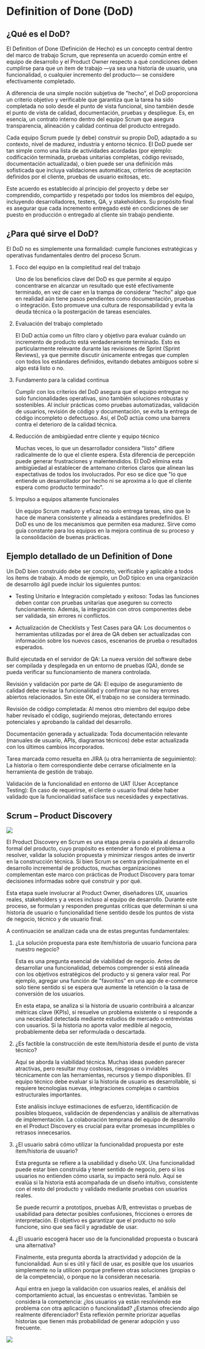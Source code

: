 # Definition of Done (DoD)

## ¿Qué es el DoD?

El Definition of Done (Definición de Hecho) es un concepto central dentro del marco de trabajo Scrum, que representa un acuerdo común entre el equipo de desarrollo y el Product Owner respecto a qué condiciones deben cumplirse para que un item de trabajo —ya sea una historia de usuario, una funcionalidad, o cualquier incremento del producto— se considere efectivamente completado.

A diferencia de una simple noción subjetiva de "hecho", el DoD proporciona un criterio objetivo y verificable que garantiza que la tarea ha sido completada no solo desde el punto de vista funcional, sino también desde el punto de vista de calidad, documentación, pruebas y despliegue. Es, en esencia, un contrato interno dentro del equipo Scrum que asegura transparencia, alineación y calidad continua del producto entregado.

Cada equipo Scrum puede (y debe) construir su propio DoD, adaptado a su contexto, nivel de madurez, industria y entorno técnico. El DoD puede ser tan simple como una lista de actividades acordadas (por ejemplo: codificación terminada, pruebas unitarias completas, código revisado, documentación actualizada), o bien puede ser una definición más sofisticada que incluya validaciones automáticas, criterios de aceptación definidos por el cliente, pruebas de usuario exitosas, etc.

Este acuerdo es establecido al principio del proyecto y debe ser comprendido, compartido y respetado por todos los miembros del equipo, incluyendo desarrolladores, testers, QA, y stakeholders. Su propósito final es asegurar que cada incremento entregado esté en condiciones de ser puesto en producción o entregado al cliente sin trabajo pendiente.

## ¿Para qué sirve el DoD?

El DoD no es simplemente una formalidad: cumple funciones estratégicas y operativas fundamentales dentro del proceso Scrum.

1. Foco del equipo en la completitud real del trabajo

    Uno de los beneficios clave del DoD es que permite al equipo concentrarse en alcanzar un resultado que esté efectivamente terminado, en vez de caer en la trampa de considerar "hecho" algo que en realidad aún tiene pasos pendientes como documentación, pruebas o integración. Esto promueve una cultura de responsabilidad y evita la deuda técnica o la postergación de tareas esenciales.

2. Evaluación del trabajo completado

    El DoD actúa como un filtro claro y objetivo para evaluar cuándo un incremento de producto está verdaderamente terminado. Esto es particularmente relevante durante las revisiones de Sprint (Sprint Reviews), ya que permite discutir únicamente entregas que cumplen con todos los estándares definidos, evitando debates ambiguos sobre si algo está listo o no.

3. Fundamento para la calidad continua

    Cumplir con los criterios del DoD asegura que el equipo entregue no solo funcionalidades operativas, sino también soluciones robustas y sostenibles. Al incluir prácticas como pruebas automatizadas, validación de usuarios, revisión de código y documentación, se evita la entrega de código incompleto o defectuoso. Así, el DoD actúa como una barrera contra el deterioro de la calidad técnica.

4. Reducción de ambigüedad entre cliente y equipo técnico

    Muchas veces, lo que un desarrollador considera "listo" difiere radicalmente de lo que el cliente espera. Esta diferencia de percepción puede generar frustraciones y malentendidos. El DoD elimina esta ambigüedad al establecer de antemano criterios claros que alinean las expectativas de todos los involucrados. Por eso se dice que "lo que entiende un desarrollador por hecho ni se aproxima a lo que el cliente espera como producto terminado".

5. Impulso a equipos altamente funcionales

    Un equipo Scrum maduro y eficaz no solo entrega tareas, sino que lo hace de manera consistente y alineada a estándares predefinidos. El DoD es uno de los mecanismos que permiten esa madurez. Sirve como guía constante para los equipos en la mejora continua de su proceso y la consolidación de buenas prácticas.

## Ejemplo detallado de un Definition of Done

Un DoD bien construido debe ser concreto, verificable y aplicable a todos los ítems de trabajo. A modo de ejemplo, un DoD típico en una organización de desarrollo ágil puede incluir los siguientes puntos:

- Testing Unitario e Integración completado y exitoso: Todas las funciones deben contar con pruebas unitarias que aseguren su correcto funcionamiento. Además, la integración con otros componentes debe ser validada, sin errores ni conflictos.

- Actualización de Checklists y Test Cases para QA: Los documentos o herramientas utilizadas por el área de QA deben ser actualizadas con información sobre los nuevos casos, escenarios de prueba o resultados esperados.

Build ejecutada en el servidor de QA: La nueva versión del software debe ser compilada y desplegada en un entorno de pruebas (QA), donde se pueda verificar su funcionamiento de manera controlada.

Revisión y validación por parte de QA: El equipo de aseguramiento de calidad debe revisar la funcionalidad y confirmar que no hay errores abiertos relacionados. Sin este OK, el trabajo no se considera terminado.

Revisión de código completada: Al menos otro miembro del equipo debe haber revisado el código, sugiriendo mejoras, detectando errores potenciales y aprobando la calidad del desarrollo.

Documentación generada y actualizada: Toda documentación relevante (manuales de usuario, APIs, diagramas técnicos) debe estar actualizada con los últimos cambios incorporados.

Tarea marcada como resuelta en JIRA (u otra herramienta de seguimiento): La historia o ítem correspondiente debe cerrarse oficialmente en la herramienta de gestión de trabajo.

Validación de la funcionalidad en entorno de UAT (User Acceptance Testing): En caso de requerirse, el cliente o usuario final debe haber validado que la funcionalidad satisface sus necesidades y expectativas.

## Scrum – Product Discovery

![](./img/6.1.png)

El Product Discovery en Scrum es una etapa previa o paralela al desarrollo formal del producto, cuyo propósito es entender a fondo el problema a resolver, validar la solución propuesta y minimizar riesgos antes de invertir en la construcción técnica. Si bien Scrum se centra principalmente en el desarrollo incremental de productos, muchas organizaciones complementan este marco con prácticas de Product Discovery para tomar decisiones informadas sobre qué construir y por qué.

Esta etapa suele involucrar al Product Owner, diseñadores UX, usuarios reales, stakeholders y a veces incluso al equipo de desarrollo. Durante este proceso, se formulan y responden preguntas críticas que determinan si una historia de usuario o funcionalidad tiene sentido desde los puntos de vista de negocio, técnico y de usuario final.

A continuación se analizan cada una de estas preguntas fundamentales:

1. ¿La solución propuesta para este ítem/historia de usuario funciona para nuestro negocio?

    Esta es una pregunta esencial de viabilidad de negocio. Antes de desarrollar una funcionalidad, debemos comprender si está alineada con los objetivos estratégicos del producto y si genera valor real. Por ejemplo, agregar una función de "favoritos" en una app de e-commerce solo tiene sentido si se espera que aumente la retención o la tasa de conversión de los usuarios.

    En esta etapa, se analiza si la historia de usuario contribuirá a alcanzar métricas clave (KPIs), si resuelve un problema existente o si responde a una necesidad detectada mediante estudios de mercado o entrevistas con usuarios. Si la historia no aporta valor medible al negocio, probablemente deba ser reformulada o descartada.

2. ¿Es factible la construcción de este ítem/historia desde el punto de vista técnico?

    Aquí se aborda la viabilidad técnica. Muchas ideas pueden parecer atractivas, pero resultar muy costosas, riesgosas o inviables técnicamente con las herramientas, recursos y tiempo disponibles. El equipo técnico debe evaluar si la historia de usuario es desarrollable, si requiere tecnologías nuevas, integraciones complejas o cambios estructurales importantes.

    Este análisis incluye estimaciones de esfuerzo, identificación de posibles bloqueos, validación de dependencias y análisis de alternativas de implementación. La colaboración temprana del equipo de desarrollo en el Product Discovery es crucial para evitar promesas incumplibles o retrasos innecesarios.

3. ¿El usuario sabrá cómo utilizar la funcionalidad propuesta por este ítem/historia de usuario?

    Esta pregunta se refiere a la usabilidad y diseño UX. Una funcionalidad puede estar bien construida y tener sentido de negocio, pero si los usuarios no entienden cómo usarla, su impacto será nulo. Aquí se evalúa si la historia está acompañada de un diseño intuitivo, consistente con el resto del producto y validado mediante pruebas con usuarios reales.

    Se puede recurrir a prototipos, pruebas A/B, entrevistas o pruebas de usabilidad para detectar posibles confusiones, fricciones o errores de interpretación. El objetivo es garantizar que el producto no solo funcione, sino que sea fácil y agradable de usar.

4. ¿El usuario escogerá hacer uso de la funcionalidad propuesta o buscará una alternativa?

    Finalmente, esta pregunta aborda la atractividad y adopción de la funcionalidad. Aun si es útil y fácil de usar, es posible que los usuarios simplemente no la utilicen porque prefieren otras soluciones (propias o de la competencia), o porque no la consideran necesaria.

    Aquí entra en juego la validación con usuarios reales, el análisis del comportamiento actual, las encuestas o entrevistas. También se considera la competencia: ¿los usuarios ya están resolviendo ese problema con otra aplicación o funcionalidad? ¿Estamos ofreciendo algo realmente diferenciador? Esta reflexión permite priorizar aquellas historias que tienen más probabilidad de generar adopción y uso frecuente.

![](./img/6.2.png)